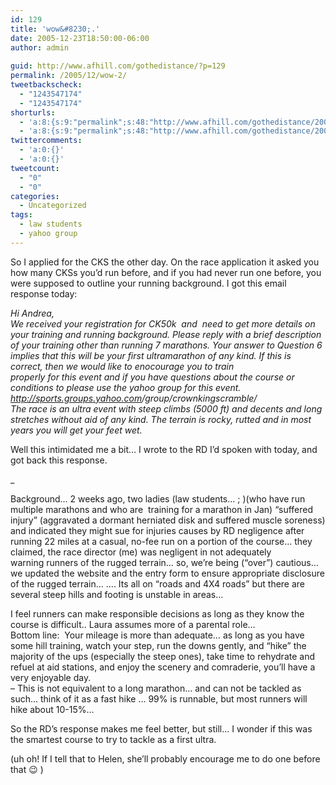 ```yaml
---
id: 129
title: 'wow&#8230;.'
date: 2005-12-23T18:50:00-06:00
author: admin
  
guid: http://www.afhill.com/gothedistance/?p=129
permalink: /2005/12/wow-2/
tweetbackscheck:
  - "1243547174"
  - "1243547174"
shorturls:
  - 'a:8:{s:9:"permalink";s:48:"http://www.afhill.com/gothedistance/2005/12/wow/";s:7:"tinyurl";s:25:"http://tinyurl.com/9jbgcl";s:4:"isgd";s:17:"http://is.gd/gzj7";s:5:"bitly";s:18:"http://bit.ly/COMV";s:5:"snipr";s:22:"http://snipr.com/aesqb";s:5:"snurl";s:22:"http://snurl.com/aesqb";s:7:"snipurl";s:24:"http://snipurl.com/aesqb";s:4:"trim";s:17:"http://tr.im/aqv5";}'
  - 'a:8:{s:9:"permalink";s:48:"http://www.afhill.com/gothedistance/2005/12/wow/";s:7:"tinyurl";s:25:"http://tinyurl.com/9jbgcl";s:4:"isgd";s:17:"http://is.gd/gzj7";s:5:"bitly";s:18:"http://bit.ly/COMV";s:5:"snipr";s:22:"http://snipr.com/aesqb";s:5:"snurl";s:22:"http://snurl.com/aesqb";s:7:"snipurl";s:24:"http://snipurl.com/aesqb";s:4:"trim";s:17:"http://tr.im/aqv5";}'
twittercomments:
  - 'a:0:{}'
  - 'a:0:{}'
tweetcount:
  - "0"
  - "0"
categories:
  - Uncategorized
tags:
  - law students
  - yahoo group
---
```

So I applied for the CKS the other day. On the race application it asked you how many CKSs you&#8217;d run before, and if you had never run one before, you were supposed to outline your running background. I got this email response today:

_Hi Andrea,  
We received your registration for CK50k  and  need to get more details on your training and running background. Please reply with a brief description of your training other than running 7 marathons. Your answer to Question 6 implies that this will be your first ultramarathon of any kind. If this is correct, then we would like to enocourage you to train  
properly for this event and if you have questions about the course or conditions to please use the yahoo group for this event. http://sports.groups.yahoo.com<wbr>/group/crownkingscramble/  
The race is an ultra event with steep climbs (5000 ft) and decents and long stretches without aid of any kind. The terrain is rocky, rutted and in most years you will get your feet wet._

Well this intimidated me a bit&#8230; I wrote to the RD I&#8217;d spoken with today, and got back this response.

_</p> 

<div>
  Background&#8230; 2 weeks ago, two ladies (law students&#8230; ; )(who have run multiple marathons and who are  training for a marathon in Jan) &#8220;suffered injury&#8221; (aggravated a dormant herniated disk and suffered muscle soreness) and indicated they might sue for injuries causes by RD negligence after running 22 miles at a casual, no-fee run on a portion of the course&#8230; they claimed, the race director (me) was negligent in not adequately warning runners of the rugged terrain&#8230; so, we&#8217;re being (&#8220;over&#8221;) cautious&#8230; we updated the website and the entry form to ensure appropriate disclosure of the rugged terrain&#8230; &#8230;. Its all on &#8220;roads and 4X4 roads&#8221; but there are several steep hills and footing is unstable in areas&#8230; </p> 
  
  <p>
    I feel runners can make responsible decisions as long as they know the course is difficult.. Laura assumes more of a parental role&#8230; <br /> Bottom line:  Your mileage is more than adequate&#8230; as long as you have some hill training, watch your step, run the downs gently, and &#8220;hike&#8221; the majority of the ups (especially the steep ones), take time to rehydrate and refuel at aid stations, and enjoy the scenery and comraderie, you&#8217;ll have a very enjoyable day.<br /> &#8211; This is not equivalent to a long marathon&#8230; and can not be tackled as such&#8230; think of it as a fast hike &#8230; 99% is runnable, but most runners will hike about 10-15%&#8230;</i>
  </p>
  
  <p>
    So the RD&#8217;s response makes me feel better, but still&#8230; I wonder if this was the smartest course to try to tackle as a first ultra.
  </p>
  
  <p>
    (uh oh! If I tell that to Helen, she&#8217;ll probably encourage me to do one before that 😉 )
  </p>